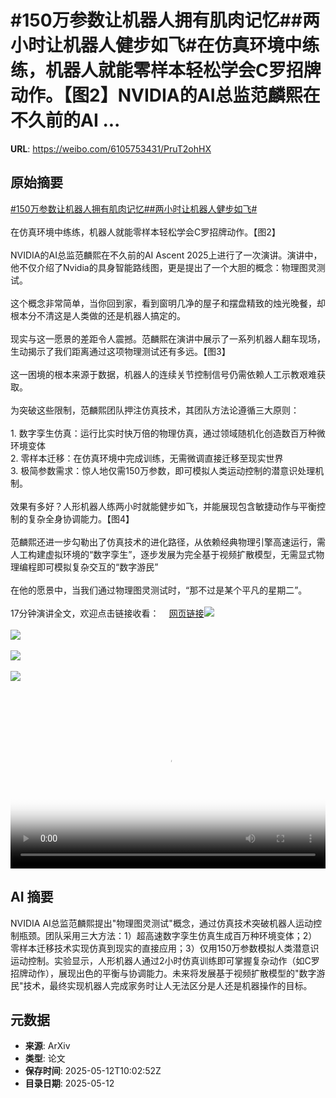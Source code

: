 # #150万参数让机器人拥有肌肉记忆##两小时让机器人健步如飞#在仿真环境中练练，机器人就能零样本轻松学会C罗招牌动作。【图2】NVIDIA的AI总监范麟熙在不久前的AI ...

**URL**: https://weibo.com/6105753431/PruT2ohHX

## 原始摘要

<a href="https://m.weibo.cn/search?containerid=231522type%3D1%26t%3D10%26q%3D%23150%E4%B8%87%E5%8F%82%E6%95%B0%E8%AE%A9%E6%9C%BA%E5%99%A8%E4%BA%BA%E6%8B%A5%E6%9C%89%E8%82%8C%E8%82%89%E8%AE%B0%E5%BF%86%23&amp;extparam=%23150%E4%B8%87%E5%8F%82%E6%95%B0%E8%AE%A9%E6%9C%BA%E5%99%A8%E4%BA%BA%E6%8B%A5%E6%9C%89%E8%82%8C%E8%82%89%E8%AE%B0%E5%BF%86%23" data-hide=""><span class="surl-text">#150万参数让机器人拥有肌肉记忆#</span></a><a href="https://m.weibo.cn/search?containerid=231522type%3D1%26t%3D10%26q%3D%23%E4%B8%A4%E5%B0%8F%E6%97%B6%E8%AE%A9%E6%9C%BA%E5%99%A8%E4%BA%BA%E5%81%A5%E6%AD%A5%E5%A6%82%E9%A3%9E%23&amp;extparam=%23%E4%B8%A4%E5%B0%8F%E6%97%B6%E8%AE%A9%E6%9C%BA%E5%99%A8%E4%BA%BA%E5%81%A5%E6%AD%A5%E5%A6%82%E9%A3%9E%23" data-hide=""><span class="surl-text">#两小时让机器人健步如飞#</span></a><br><br>在仿真环境中练练，机器人就能零样本轻松学会C罗招牌动作。【图2】<br><br>NVIDIA的AI总监范麟熙在不久前的AI Ascent 2025上进行了一次演讲。演讲中，他不仅介绍了Nvidia的具身智能路线图，更是提出了一个大胆的概念：物理图灵测试。<br><br>这个概念非常简单，当你回到家，看到窗明几净的屋子和摆盘精致的烛光晚餐，却根本分不清这是人类做的还是机器人搞定的。<br><br>现实与这一愿景的差距令人震撼。范麟熙在演讲中展示了一系列机器人翻车现场，生动揭示了我们距离通过这项物理测试还有多远。【图3】<br><br>这一困境的根本来源于数据，机器人的连续关节控制信号仍需依赖人工示教艰难获取。<br><br>为突破这些限制，范麟熙团队押注仿真技术，其团队方法论遵循三大原则：<br><br>1. 数字孪生仿真：运行比实时快万倍的物理仿真，通过领域随机化创造数百万种微环境变体<br>2. 零样本迁移：在仿真环境中完成训练，无需微调直接迁移至现实世界<br>3. 极简参数需求：惊人地仅需150万参数，即可模拟人类运动控制的潜意识处理机制。<br><br>效果有多好？人形机器人练两小时就能健步如飞，并能展现包含敏捷动作与平衡控制的复杂全身协调能力。【图4】<br><br>范麟熙还进一步勾勒出了仿真技术的进化路径，从依赖经典物理引擎高速运行，需人工构建虚拟环境的“数字孪生”，逐步发展为完全基于视频扩散模型，无需显式物理编程即可模拟复杂交互的“数字游民”<br><br>在他的愿景中，当我们通过物理图灵测试时，“那不过是某个平凡的星期二”。<br><br>17分钟演讲全文，欢迎点击链接收看：<a href="https://weibo.cn/sinaurl?u=https%3A%2F%2Fwww.youtube.com%2Fwatch%3Fv%3D_2NijXqBESI" data-hide=""><span class="url-icon"><img style="width: 1rem;height: 1rem" src="https://h5.sinaimg.cn/upload/2015/09/25/3/timeline_card_small_web_default.png" referrerpolicy="no-referrer"></span><span class="surl-text">网页链接</span></a><img style="" src="https://tvax3.sinaimg.cn/large/006Fd7o3ly1i1cuoyz7puj30zk0k0myy.jpg" referrerpolicy="no-referrer"><br><br><img style="" src="https://tvax4.sinaimg.cn/large/006Fd7o3gy1i1cul5q3yjg30bu06okjm.gif" referrerpolicy="no-referrer"><br><br><img style="" src="https://tvax3.sinaimg.cn/large/006Fd7o3gy1i1cumd39f4g30bu06onpp.gif" referrerpolicy="no-referrer"><br><br><img style="" src="https://tvax3.sinaimg.cn/large/006Fd7o3gy1i1culst7zwg30bu06ou0z.gif" referrerpolicy="no-referrer"><br><br><br clear="both"><div style="clear: both"></div><video controls="controls" poster="https://tvax2.sinaimg.cn/orj480/006Fd7o3ly1i1cuozfzdej30zk0k0myy.jpg" style="width: 100%"><source src="https://f.video.weibocdn.com/o0/jeMKu1vBlx08obL6Lgoo01041200Ooyj0E010.mp4?label=mp4_720p&amp;template=1280x720.25.0&amp;ori=0&amp;ps=1CwnkDw1GXwCQx&amp;Expires=1747047692&amp;ssig=Ps4Hqd59MH&amp;KID=unistore,video"><source src="https://f.video.weibocdn.com/o0/WerXiKhTlx08obL5UwnS01041200qnbn0E010.mp4?label=mp4_hd&amp;template=852x480.25.0&amp;ori=0&amp;ps=1CwnkDw1GXwCQx&amp;Expires=1747047692&amp;ssig=Zg1Ttzlrgh&amp;KID=unistore,video"><source src="https://f.video.weibocdn.com/o0/dxhQYhqGlx08obL5B34Y01041200hnW80E010.mp4?label=mp4_ld&amp;template=640x360.25.0&amp;ori=0&amp;ps=1CwnkDw1GXwCQx&amp;Expires=1747047692&amp;ssig=jllYJ8VwSN&amp;KID=unistore,video"><p>视频无法显示，请前往<a href="https://video.weibo.com/show?fid=1034%3A5165534715772936" target="_blank" rel="noopener noreferrer">微博视频</a>观看。</p></video>

## AI 摘要

NVIDIA AI总监范麟熙提出"物理图灵测试"概念，通过仿真技术突破机器人运动控制瓶颈。团队采用三大方法：1）超高速数字孪生仿真生成百万种环境变体；2）零样本迁移技术实现仿真到现实的直接应用；3）仅用150万参数模拟人类潜意识运动控制。实验显示，人形机器人通过2小时仿真训练即可掌握复杂动作（如C罗招牌动作），展现出色的平衡与协调能力。未来将发展基于视频扩散模型的"数字游民"技术，最终实现机器人完成家务时让人无法区分是人还是机器操作的目标。

## 元数据

- **来源**: ArXiv
- **类型**: 论文
- **保存时间**: 2025-05-12T10:02:52Z
- **目录日期**: 2025-05-12
